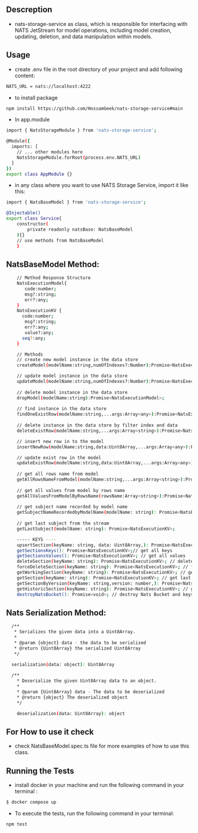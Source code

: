 ## Descreption

- nats-storage-service as class, which is responsible for interfacing with NATS JetStream for model operations, including model creation, updating, deletion, and data manipulation within models.


## Usage
- create .env file in the root directory of your project and add following content:
```bash
NATS_URL = nats://localhost:4222
```
- to install package
```bash
npm install https://github.com/HossamGeek/nats-storage-service#main

```
- In app.module
```bash
import { NatsStorageModule } from 'nats-storage-service';

@Module({
  imports: [
    // ... other modules here
    NatsStorageModule.forRoot(process.env.NATS_URL)
  ]
})
export class AppModule {}

```
- in any class  where you want to use NATS Storage Service, import it like this:
```bash
import { NatsBaseModel } from 'nats-storage-service';

@Injectable()
export class Service{
    constructor(
        private readonly natsBase: NatsBaseModel
    ){}
    // use methods from NatsBaseModel
    }
```

## NatsBaseModel Method:
```bash
    // Method Response Structure  
    NatsExecutionModel{
       code:number; 
       msg?:string;   
       err?:any; 
    }
    NatsExecutionKV {
      code:number; 
       msg?:string;   
       err?:any; 
       value?:any;
      seq?:any;
    }

    // Methods
    // create new model instance in the data store
    createModel(modelName:string,numOfIndexes?:Number):Promise<NatsExecutionModel>; 

    // update model instance in the data store
    updateModel(modelName:string,numOfIndexes?:Number):Promise<NatsExecutionModel>;
    
    // delete model instance in the data store
    dropModel(modelName:string):Promise<NatsExecutionModel>; 
    
    // find instance in the data store
    findOneExistRow(modelName:string,...args:Array<any>):Promise<NatsExecutionKV>; 
    
    // delete instance in the data store by filter index and data
    deleteExistRow(modelName:string,...args:Array<string>):Promise<NatsExecutionKV>; 

    // insert new row in to the model
    insertNewRow(modelName:string,data:Uint8Array,...args:Array<any>):Promise<NatsExecutionKV>;

    // update exist row in the model
    updateExistRow(modelName:string,data:Uint8Array,...args:Array<any>):Promise<NatsExecutionKV>;
    
    // get all rows name from model
    getAllRowsNameFromModel(modelName:string,...args:Array<string>):Promise<NatsExecutionKV>; 
    
    // get all values from model by rows name
    getAllValuesFromModelByRowsName(rowsName:Array<string>):Promise<NatsExecutionKV>; 
    
    // get subject name recorded by model name
    getSubjectNameRecordedbyModelName(modelName: string): Promise<NatsExecutionKV>
    
    // get last subject from the stream
    getLastSubject(modelName: string): Promise<NatsExecutionKV>; 

    ----- KEYS ----
    upsertSection(keyName: string, data: Uint8Array,): Promise<NatsExecutionKV>;// upsert KV data
    getSectionsKeys(): Promise<NatsExecutionKV>;// get all keys
    getSectionsValues(): Promise<NatsExecutionKV>; // get all values
    deleteSection(keyName: string): Promise<NatsExecutionKV>; // delete KV data by key Name
    forceDeleteSection(keyName: string): Promise<NatsExecutionKV>; // force delete KV data by key Name
    getWorkingSection(keyName: string): Promise<NatsExecutionKV>; // get working Key
    getSection(keyName: string): Promise<NatsExecutionKV>; // get last version number and value for specific key modified
    getSectionByVersion(keyName: string,version: number,): Promise<NatsExecutionKV>; // get specific key value by version modified
    getHistoricSection(keyName: string): Promise<NatsExecutionKV>; // get historic of modified specific section
    destroyNatsBucket(): Promise<void>; // destroy Nats Bucket and keys values

```


## Nats Serialization Method:
```bash
  /**
   * Serializes the given data into a Uint8Array.
   *
   * @param {object} data - the data to be serialized
   * @return {Uint8Array} the serialized Uint8Array
   */
  
  serialization(data: object): Uint8Array

  /**
    * Deserialize the given Uint8Array data to an object.
    *
    * @param {Uint8Array} data - The data to be deserialized
    * @return {object} The deserialized object
    */

    deserialization(data: Uint8Array): object 
```


## For How to use it check 

- check NatsBaseModel.spec.ts file  for more examples of how to use this class.

## Running the Tests
- install docker in your machine and run the following command in your terminal :
```bash
$ docker compose up
```
- To execute the tests, run the following command in your terminal:
```bash
npm test
```